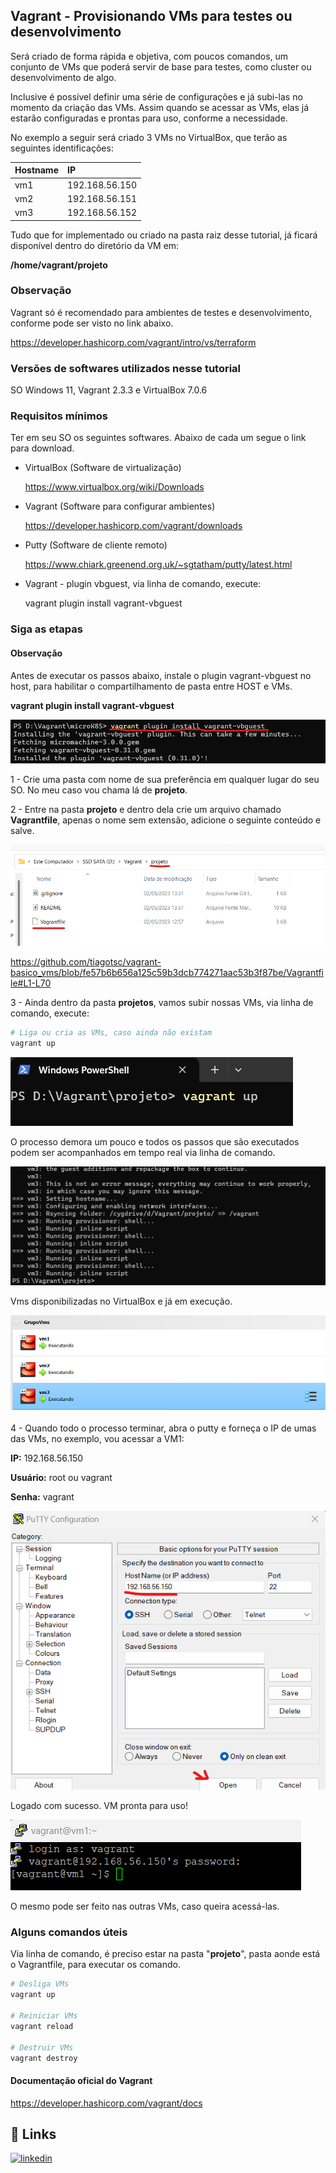 ﻿
## Vagrant - Provisionando VMs para testes ou desenvolvimento

Será criado de forma rápida e objetiva, com poucos comandos, um conjunto de VMs que poderá servir de base para testes, como cluster ou desenvolvimento de algo.

Inclusive é possível definir uma série de configurações e já subi-las no momento da criação das VMs. Assim quando se acessar as VMs, elas já estarão configuradas e prontas para uso, conforme a necessidade.

No exemplo a seguir será criado 3 VMs no VirtualBox, que terão as seguintes identificações:

| Hostname   | IP       |
| :---------- | :--------- |
| vm1 | 192.168.56.150 |
| vm2 | 192.168.56.151 |
| vm3 | 192.168.56.152 |

Tudo que for implementado ou criado na pasta raiz desse tutorial, já ficará disponível dentro do diretório da VM em:

**/home/vagrant/projeto**

### Observação

Vagrant só é recomendado para ambientes de testes e desenvolvimento, conforme pode ser visto no link abaixo.

https://developer.hashicorp.com/vagrant/intro/vs/terraform

### Versões de softwares utilizados nesse tutorial

SO Windows 11, Vagrant 2.3.3 e VirtualBox 7.0.6

### Requisitos mínimos

Ter em seu SO os seguintes softwares.
Abaixo de cada um segue o link para download.

- VirtualBox (Software de virtualização)

  https://www.virtualbox.org/wiki/Downloads

- Vagrant (Software para configurar ambientes)

  https://developer.hashicorp.com/vagrant/downloads

- Putty (Software de cliente remoto)

  https://www.chiark.greenend.org.uk/~sgtatham/putty/latest.html

- Vagrant - plugin vbguest, via linha de comando, execute:

  vagrant plugin install vagrant-vbguest

### Siga as etapas

#### Observação

Antes de executar os passos abaixo, instale o plugin vagrant-vbguest no host, para habilitar o compartilhamento de pasta entre HOST e VMs.

**vagrant plugin install vagrant-vbguest**

![App Screenshot](images/img0.png)

1 - Crie uma pasta com nome de sua preferência em qualquer lugar do seu SO. No meu caso vou chama lá de **projeto**.

2 - Entre na pasta **projeto** e dentro dela crie um arquivo chamado **Vagrantfile**, apenas o nome sem extensão, adicione o seguinte conteúdo e salve.

![App Screenshot](images/img1.png)

https://github.com/tiagotsc/vagrant-basico_vms/blob/fe57b6b656a125c59b3dcb774271aac53b3f87be/Vagrantfile#L1-L70

3 - Ainda dentro da pasta **projetos**, vamos subir nossas VMs, via linha de comando, execute:

```bash
# Liga ou cria as VMs, caso ainda não existam
vagrant up
```

![App Screenshot](images/img2.png)

O processo demora um pouco e todos os passos que são executados podem ser acompanhados em tempo real via linha de comando.

![App Screenshot](images/img3.png)

Vms disponibilizadas no VirtualBox e já em execução.

![App Screenshot](images/img4.png)

4 - Quando todo o processo terminar, abra o putty e forneça o IP de umas das VMs, no exemplo, vou acessar a VM1:

**IP:** 192.168.56.150

**Usuário:** root ou vagrant

**Senha:** vagrant

![App Screenshot](images/img5.png)

Logado com sucesso. VM pronta para uso!

![App Screenshot](images/img6.png)

O mesmo pode ser feito nas outras VMs, caso queira acessá-las.

### Alguns comandos úteis

Via linha de comando, é preciso estar na pasta "**projeto**", pasta aonde está o Vagrantfile,  para executar os comando.

```bash
# Desliga VMs
vagrant up

# Reiniciar VMs
vagrant reload

# Destruir VMs
vagrant destroy
```

#### Documentação oficial do Vagrant

https://developer.hashicorp.com/vagrant/docs

## 🔗 Links
[![linkedin](https://img.shields.io/badge/linkedin-0A66C2?style=for-the-badge&logo=linkedin&logoColor=white)](https://www.linkedin.com/in/tiago-s-costa)
